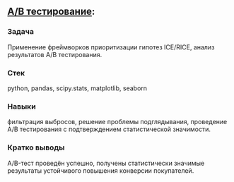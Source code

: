 ## [A/B тестирование](AB-test.ipynb):
### Задача
Применение фреймворков приоритизации гипотез ICE/RICE, анализ результатов A/B
тестирования.
### Стек
python, pandas, scipy.stats, matplotlib, seaborn
### Навыки
фильтрация выбросов, решение проблемы подглядывания, проведение A/B тестирования с
подтверждением статистической значимости.
### Кратко выводы
A/B-тест проведён успешно, получены статистически значимые результаты устойчивого повышения конверсии покупателей.
